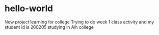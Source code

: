 # hello-world
New project learning for college
Trying to do week 1 class activity and my student id is 200205 studying in Aih college
